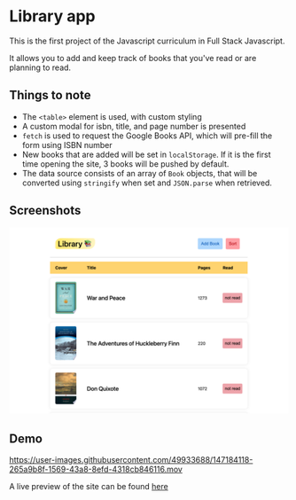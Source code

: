 # Library app

This is the first project of the Javascript curriculum in Full Stack Javascript.

It allows you to add and keep track of books that you've read or are planning to read.

## Things to note

* The `<table>` element is used, with custom styling
* A custom modal for isbn, title, and page number is presented
* `fetch` is used to request the Google Books API, which will pre-fill the form using ISBN number
* New books that are added will be set in `localStorage`. If it is the first time opening the site, 3 books will be pushed by default.
* The data source consists of an array of `Book` objects, that will be converted using `stringify` when set and `JSON.parse` when retrieved.

## Screenshots

![on desktop](images/desktop.png)

## Demo

https://user-images.githubusercontent.com/49933688/147184118-265a9b8f-1569-43a8-8efd-4318cb846116.mov

A live preview of the site can be found [here](https://tmprk.github.io/library-app/)
